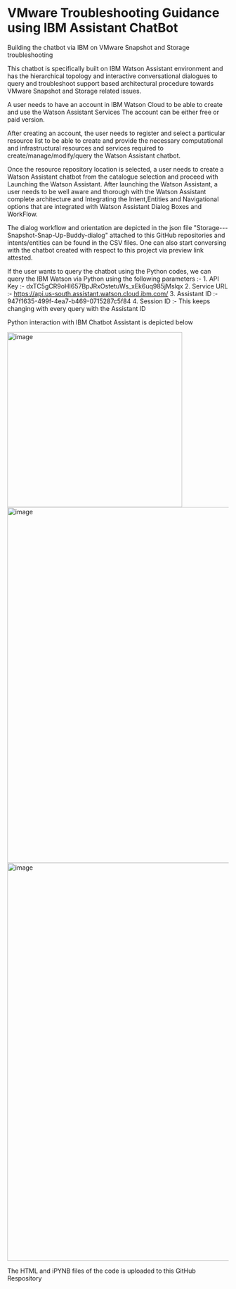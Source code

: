 # VMware Troubleshooting Guidance using IBM Assistant ChatBot
Building the chatbot via IBM on VMware Snapshot and Storage troubleshooting

This chatbot is specifically built on IBM Watson Assistant environment and has the hierarchical topology and interactive conversational dialogues to query and troubleshoot support based architectural procedure towards VMware Snapshot and Storage related issues.

A user needs to have an account in IBM Watson Cloud to be able to create and use the Watson Assistant Services
The account can be either free or paid version.

After creating an account, the user needs to register and select a particular resource list to be able to create and provide the necessary computational and infrastructural resources and services required to create/manage/modify/query the Watson Assistant chatbot.

Once the resource repository location is selected, a user needs to create a Watson Assistant chatbot from the catalogue selection and proceed with Launching the Watson Assistant.
After launching the Watson Assistant, a user needs to be well aware and thorough with the Watson Assistant complete architecture and Integrating the Intent,Entities and Navigational options that are integrated with Watson Assistant Dialog Boxes and WorkFlow.

The dialog workflow and orientation are depicted in the json file "Storage---Snapshot-Snap-Up-Buddy-dialog" attached to this GitHub repositories and intents/entities can be found in the CSV files.
One can also start conversing with the chatbot created with respect to this project via preview link attested.

If the user wants to query the chatbot using the Python codes, we can query the IBM Watson via Python using the following parameters :- 
                          1. API Key :- dxTC5gCR9oHI657BpJRxOstetuWs_xEk6uq985jMslqx
                          2. Service URL :-  https://api.us-south.assistant.watson.cloud.ibm.com/
                          3. Assistant ID :- 947f1635-499f-4ea7-b469-0715287c5f84
                          4. Session ID :- This keeps changing with every query with the Assistant ID
                          
Python interaction with IBM Chatbot Assistant is depicted below

<img width="398" alt="image" src="https://user-images.githubusercontent.com/89430999/188258928-3fbcc99d-4dc3-4f65-849c-bb5d06d31772.png">

<img width="809" alt="image" src="https://user-images.githubusercontent.com/89430999/188258952-34ea03ef-5ffa-40ae-ba7b-70d8a887607c.png">

<img width="905" alt="image" src="https://user-images.githubusercontent.com/89430999/188258957-893d2373-b11a-41fc-a6fe-6f79da15dd58.png">

The HTML and iPYNB files of the code is uploaded to this GitHub Respository
